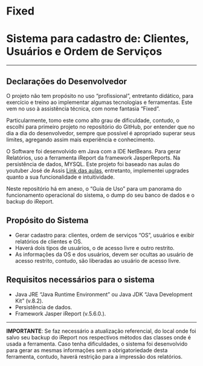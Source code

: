 # Fixed
# Sistema para cadastro de: Clientes, Usuários e Ordem de Serviços
---
## Declarações do Desenvolvedor

O projeto não tem propósito no uso “profissional”, entretanto didático, para exercício e treino ao implementar algumas tecnologias e ferramentas. Este vem no uso à assistência técnica, com nome fantasia “Fixed”.

Particularmente, tomo este como alto grau de dificuldade, contudo, o escolhi para primeiro projeto no repositório do GitHub, por entender que no dia a dia do desenvolvedor, sempre que possível é apropriado superar seus limites, agregando assim mais experiência e conhecimento.

O Software foi desenvolvido em Java com a IDE NetBeans. Para gerar Relatórios, uso a ferramenta iReport da framework JasperReports. Na persistência de dados, MYSQL.
Este projeto foi baseado nas aulas do youtuber José de Assis [Link das aulas](https://www.youtube.com/watch?v=eA4WjjkzK3c&list=PLbEOwbQR9lqxsTusvu8wfkUECrmcV81MU), entretanto, implementei upgrades quanto a sua funcionalidade e intuitividade.

Neste repositório há em anexo, o “Guia de Uso” para um panorama do funcionamento operacional do sistema, o dump do seu banco de dados e o backup do iReport.

## Propósito do Sistema

* Gerar cadastro para: clientes, ordem de serviços “OS”, usuários e exibir relatórios de clientes e OS.
* Haverá dois tipos de usuários, o de acesso livre e outro restrito.
* As informações da OS e dos usuários, devem ser ocultas ao usuário de acesso restrito, contudo, são liberadas ao usuário de acesso livre.
 
## Requisitos necessários para o sistema

* Java JRE “Java Runtime Environment” ou Java JDK “Java Development Kit” (v.8.2).
* Persistência de dados.
* Framework Jasper iReport (v.5.6.0.).

---

**IMPORTANTE**: Se faz necessário a atualização referencial, do local onde foi salvo seu backup do iReport nos respectivos métodos das classes onde é usada a ferramenta. Caso tenha dificuldades, o sistema foi desenvolvido para gerar as mesmas informações sem a obrigatoriedade desta ferramenta, contudo, haverá restrição para a impressão dos relatórios.
